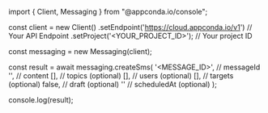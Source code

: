 import { Client, Messaging } from "@appconda.io/console";

const client = new Client()
    .setEndpoint('https://cloud.appconda.io/v1') // Your API Endpoint
    .setProject('<YOUR_PROJECT_ID>'); // Your project ID

const messaging = new Messaging(client);

const result = await messaging.createSms(
    '<MESSAGE_ID>', // messageId
    '<CONTENT>', // content
    [], // topics (optional)
    [], // users (optional)
    [], // targets (optional)
    false, // draft (optional)
    '' // scheduledAt (optional)
);

console.log(result);
